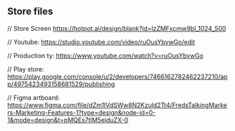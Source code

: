 ## Store files

// Store Screen
https://hotpot.ai/design/blank?id=lzZMFxcmw9bI_1024_500

// Youtube:
https://studio.youtube.com/video/ruOusYbvwGo/edit

// Production ty:
https://www.youtube.com/watch?v=ruOusYbvwGo

// Play store:
https://play.google.com/console/u/2/developers/7466162782462237210/app/4975423493158681529/publishing

// Figma artboard:
https://www.figma.com/file/dZm1lVdSWw8N2Kzuld2Tt4/FredsTalkingMarkers-Marketing-Features-1?type=design&node-id=0-1&mode=design&t=pMQEs7tlM5eiduZX-0
